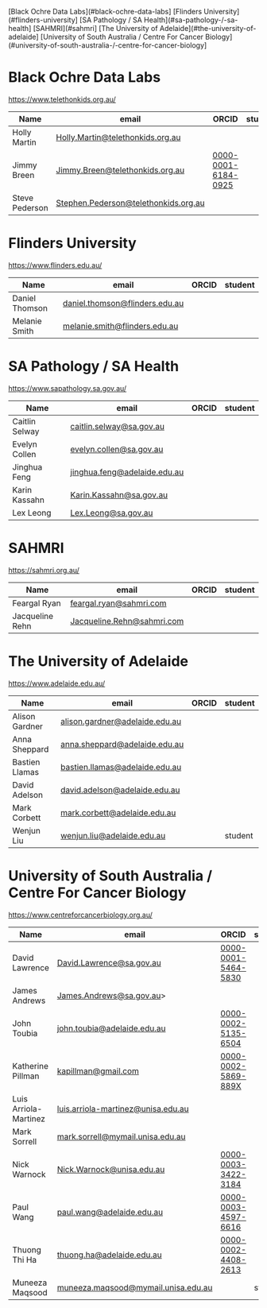 [Black Ochre Data Labs](#black-ochre-data-labs]
[Flinders University](#flinders-university]
[SA Pathology / SA Health](#sa-pathology-/-sa-health]
[SAHMRI](#sahmri]
[The University of Adelaide](#the-university-of-adelaide]
[University of South Australia / Centre For Cancer Biology](#university-of-south-australia-/-centre-for-cancer-biology]

# Black Ochre Data Labs

https://www.telethonkids.org.au/

|  **Name**  |  **email**  |  **ORCID**  |  **student**  |
|------------|-------------|-------------|---------------|
| Holly Martin | Holly.Martin@telethonkids.org.au |  |  |
| Jimmy Breen | Jimmy.Breen@telethonkids.org.au | [0000-0001-6184-0925](https://orcid.org/0000-0001-6184-0925) |  |
| Steve Pederson | Stephen.Pederson@telethonkids.org.au |  |  |

# Flinders University

https://www.flinders.edu.au/

|  **Name**  |  **email**  |  **ORCID**  |  **student**  |
|------------|-------------|-------------|---------------|
| Daniel Thomson | daniel.thomson@flinders.edu.au |  |  |
| Melanie Smith | melanie.smith@flinders.edu.au |  |  |

# SA Pathology / SA Health

https://www.sapathology.sa.gov.au/

|  **Name**  |  **email**  |  **ORCID**  |  **student**  |
|------------|-------------|-------------|---------------|
| Caitlin Selway | caitlin.selway@sa.gov.au |  |  |
| Evelyn Collen | evelyn.collen@sa.gov.au |  |  |
| Jinghua Feng | jinghua.feng@adelaide.edu.au |  |  |
| Karin Kassahn | Karin.Kassahn@sa.gov.au |  |  |
| Lex Leong | Lex.Leong@sa.gov.au |  |  |

# SAHMRI

https://sahmri.org.au/

|  **Name**  |  **email**  |  **ORCID**  |  **student**  |
|------------|-------------|-------------|---------------|
| Feargal Ryan | feargal.ryan@sahmri.com |  |  |
| Jacqueline Rehn | Jacqueline.Rehn@sahmri.com |  |  |

# The University of Adelaide

https://www.adelaide.edu.au/

|  **Name**  |  **email**  |  **ORCID**  |  **student**  |
|------------|-------------|-------------|---------------|
| Alison Gardner | alison.gardner@adelaide.edu.au |  |  |
| Anna Sheppard | anna.sheppard@adelaide.edu.au |  |  |
| Bastien Llamas | bastien.llamas@adelaide.edu.au |  |  |
| David Adelson | david.adelson@adelaide.edu.au |  |  |
| Mark Corbett | mark.corbett@adelaide.edu.au |  |  |
| Wenjun Liu | wenjun.liu@adelaide.edu.au |  | student |

# University of South Australia / Centre For Cancer Biology

https://www.centreforcancerbiology.org.au/

|  **Name**  |  **email**  |  **ORCID**  |  **student**  |
|------------|-------------|-------------|---------------|
| David Lawrence | David.Lawrence@sa.gov.au | [0000-0001-5464-5830](https://orcid.org/0000-0001-5464-5830) |  |
| James Andrews | James.Andrews@sa.gov.au> |  |  |
| John Toubia | john.toubia@adelaide.edu.au | [0000-0002-5135-6504](https://orcid.org/0000-0002-5135-6504) |  |
| Katherine Pillman | kapillman@gmail.com | [0000-0002-5869-889X](https://orcid.org/0000-0002-5869-889X) |  |
| Luis Arriola-Martinez | luis.arriola-martinez@unisa.edu.au |  |  |
| Mark Sorrell | mark.sorrell@mymail.unisa.edu.au |  |  |
| Nick Warnock | Nick.Warnock@unisa.edu.au | [0000-0003-3422-3184](https://orcid.org/0000-0003-3422-3184) |  |
| Paul Wang | paul.wang@adelaide.edu.au | [0000-0003-4597-6616](https://orcid.org/0000-0003-4597-6616) |  |
| Thuong Thi Ha | thuong.ha@adelaide.edu.au | [0000-0002-4408-2613](https://orcid.org/0000-0002-4408-2613) |  |
| Muneeza Maqsood | muneeza.maqsood@mymail.unisa.edu.au |  | student |
